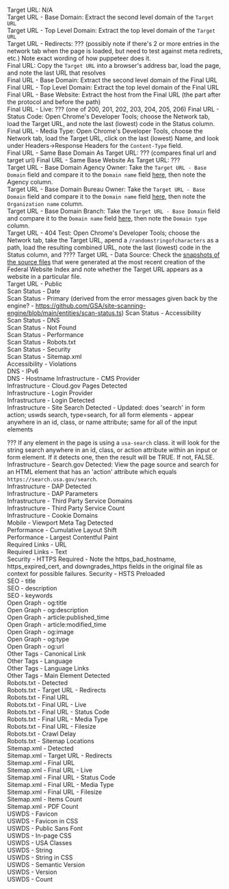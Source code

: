 

Target URL: N/A  
Target URL - Base Domain: Extract the second level domain of the `Target URL`  
Target URL - Top Level Domain: Extract the top level domain of the `Target URL`   
Target URL - Redirects: ???   (possibly note if there's 2 or more entries in the network tab when the page is loaded, but need to test against meta redirets, etc.)  Note exact wording of how puppeteer does it.  
Final URL: Copy the `Target URL` into a browser's address bar, load the page, and note the last URL that resolves  
Final URL - Base Domain: Extract the second level domain of the Final URL   
Final URL - Top Level Domain: Extract the top level domain of the Final URL  
Final URL - Base Website: Extract the host from the Final URL (the part after the protocol and before the path)   
Final URL - Live: ???     (one of 200, 201, 202, 203, 204, 205, 206)
Final URL - Status Code: Open Chrome's Developer Tools; choose the Network tab, load the Target URL, and note the last (lowest) code in the Status column.    
Final URL - Media Type: Open Chrome's Developer Tools, choose the Network tab, load the Target URL, click on the last (lowest) Name, and look under Headers->Response Headers for the `Content-Type` field.  
Final URL - Same Base Domain As Target URL:  ???  (compares final url and target url)
Final URL - Same Base Website As Target URL:  ???    
Target URL - Base Domain Agency Owner: Take the `Target URL - Base Domain` field and compare it to the `Domain name` field [here](https://github.com/cisagov/dotgov-data/blob/main/current-federal.csv), then note the Agency column.  
Target URL - Base Domain Bureau Owner:  Take the `Target URL - Base Domain` field and compare it to the `Domain name` field [here](https://github.com/cisagov/dotgov-data/blob/main/current-federal.csv), then note the `Organization name` column.  
Target URL - Base Domain Branch:  Take the `Target URL - Base Domain` field and compare it to the `Domain name` field [here](https://github.com/cisagov/dotgov-data/blob/main/current-federal.csv), then note the `Domain type` column.  
Target URL - 404 Test: Open Chrome's Developer Tools; choose the Network tab, take the Target URL, apend a `/randomstringofcharacters` as a path, load the resulting combined URL, note the last (lowest) code in the Status column, and ???? 
Target URL - Data Source:  Check the [snapshots of the source files](https://github.com/GSA/federal-website-index/tree/main/data/snapshots#readme) that were generated at the most recent creation of the Federal Website Index and note whether the Target URL appears as a website in a particular file.  
Target URL - Public  
Scan Status - Date  
Scan Status - Primary  (derived from the error messages given back by the engine? - https://github.com/GSA/site-scanning-engine/blob/main/entities/scan-status.ts)
Scan Status - Accessibility  
Scan Status - DNS  
Scan Status - Not Found  
Scan Status - Performance  
Scan Status - Robots.txt  
Scan Status - Security  
Scan Status - Sitemap.xml  
Accessibility - Violations  
DNS - IPv6  
DNS - Hostname
Infrastructure - CMS Provider  
Infrastructure - Cloud.gov Pages Detected  
Infrastructure - Login Provider  
Infrastructure - Login Detected  
Infrastructure - Site Search Detected  - Updated:  does 'search' in form action; uswds search, type=search, for all form elements -  appear anywhere in an id, class, or name attribute; same for all of the input elements 

??? If any element in the page is using a `usa-search` class.  it will look for the string search anywhere in an id, class, or action attribute within an input or form element. If it detects one, then the result will be TRUE. If not, FALSE.  
Infrastructure - Search.gov Detected: View the page source and search for an HTML element that has an 'action' attribute which equals `https://search.usa.gov/search`.    
Infrastructure - DAP Detected  
Infrastructure - DAP Parameters  
Infrastructure - Third Party Service Domains  
Infrastructure - Third Party Service Count  
Infrastructure - Cookie Domains  
Mobile - Viewport Meta Tag Detected  
Performance - Cumulative Layout Shift  
Performance - Largest Contentful Paint  
Required Links - URL  
Required Links - Text  
Security - HTTPS Required  - Note the https_bad_hostname, https_expired_cert, and downgrades_https fields in the original file as  context for possible failures. 
Security - HSTS Preloaded  
SEO - title  
SEO - description  
SEO - keywords  
Open Graph - og:title  
Open Graph - og:description  
Open Graph - article:published_time  
Open Graph - article:modified_time  
Open Graph - og:image  
Open Graph - og:type  
Open Graph - og:url  
Other Tags - Canonical Link  
Other Tags - Language  
Other Tags - Language Links  
Other Tags - Main Element Detected  
Robots.txt - Detected  
Robots.txt - Target URL - Redirects  
Robots.txt - Final URL  
Robots.txt - Final URL - Live  
Robots.txt - Final URL - Status Code  
Robots.txt - Final URL - Media Type  
Robots.txt - Final URL - Filesize  
Robots.txt - Crawl Delay  
Robots.txt - Sitemap Locations  
Sitemap.xml - Detected  
Sitemap.xml - Target URL - Redirects  
Sitemap.xml - Final URL  
Sitemap.xml - Final URL - Live  
Sitemap.xml - Final URL - Status Code  
Sitemap.xml - Final URL - Media Type  
Sitemap.xml - Final URL - Filesize  
Sitemap.xml - Items Count  
Sitemap.xml - PDF Count  
USWDS - Favicon  
USWDS - Favicon in CSS  
USWDS - Public Sans Font  
USWDS - In-page CSS  
USWDS - USA Classes  
USWDS - String  
USWDS - String in CSS  
USWDS - Semantic Version  
USWDS - Version  
USWDS - Count  
